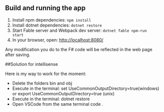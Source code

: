 ## Build and running the app

1. Install npm dependencies: `npm install`
2. Install dotnet dependencies: `dotnet restore`
3. Start Fable server and Webpack dev server: `dotnet fable npm-run start`
4. In your browser, open: [http://localhost:8080/](http://localhost:8080/)

Any modification you do to the F# code will be reflected in the web page after saving.



##Solution for intellisense

Here is my way to work for the moment:
 - Delete the folders bin and obj
 - Execute in the terminal: set UseCommonOutputDirectory=true(windows) or export UseCommonOutputDirectory=true (unix)
 - Execute in the terminal: dotnet restore
 - Open VSCode from the same terminal code .